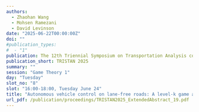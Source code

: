 ```yaml
---
authors:
  - Zhaohan Wang
  - Mohsen Ramezani
  - David Levinson
date: "2025-06-22T00:00:00Z"
doi: ""
#publication_types:
#  - "1"
publication: The 12th Triennial Symposium on Transportation Analysis conference
publication_short: TRISTAN 2025
summary: ""
session: "Game Theory 1"
day: "Tuesday"
slot_no: "8"
slot: "16:00-18:00, Tuesday June 24"
title: "Autonomous vehicle control on lane-free roads: A level-k game approach"
url_pdf: /publication/proceedings/TRISTAN2025_ExtendedAbstract_19.pdf
---
```

